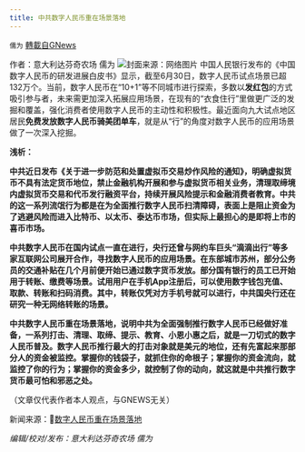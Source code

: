 ```yaml
---
title: 中共数字人民币重在场景落地
---
```

`儒为` [轉載自GNews](https://gnews.org/zh-hans/1560129/)

作者：意大利达芬奇农场 儒为
![](https://assets.gnews.org/wp-content/uploads/2021/09/数字人民币落地.jpeg)封面来源：网络图片
中国人民银行发布的《中国数字人民币的研发进展白皮书》显示，截至6月30日，数字人民币试点场景已超132万个。当前，数字人民币在“10+1”等不同城市进行探索，多数以**发红包**的方式吸引参与者，未来需更加深入拓展应用场景，在现有的“衣食住行”里做更广泛的发掘和覆盖，强化消费者使用数字人民币的主动性和积极性。最近面向九大试点地区居民**免费发放数字人民币骑美团单车**，就是从“行”的角度对数字人民币的应用场景做了一次深入挖掘。

**浅析：**

**中共近日发布《关于进一步防范和处置虚拟币交易炒作风险的通知》，明确虚拟货币不具有法定货币地位，禁止金融机构开展和参与虚拟货币相关业务，清理取缔境内虚拟货币交易和代币发行融资平台，持续开展风险提示和金融消费者教育。中共的这一系列流氓行为都是在为全面推行数字人民币扫清障碍，表面上是阻止资金为了逃避风险而进入比特币、以太币、泰达币市场，但实际上最担心的是即将上市的喜币市场。**

**中共数字人民币在国内试点一直在进行，央行还曾与网约车巨头“滴滴出行”等多家互联网公司展开合作，寻找数字人民币的应用场景。在东部城市苏州，部分公务员的交通补贴在几个月前便开始已通过数字货币发放。部分国有银行的员工已开始用于转账、缴费等场景。试用用户在手机App注册后，可以使用数字钱包充值、取款、转账和扫码消费。其中，转账仅凭对方手机号就可以进行，中共国央行还在研究一种无网络转账的场景。**

**中共数字人民币重在场景落地，说明中共为全面强制推行数字人民币已经做好准备，一系列打击、清理、取缔、提示、教育、小恩小惠之后，就是一刀切式的数字人民币普及。数字人民币推行最大的打击对象就是美元的地位，还有先富起来那部分人的资金被监控。掌握你的钱袋子，就抓住你的命根子；掌握你的资金流向，就监控了你的行为；掌握你的资金多少，就控制了你的动向，就这就是中共推行数字货币最可怕和邪恶之处。**

（文章仅代表作者本人观点，与GNEWS无关）

新闻来源：🔗[数字人民币重在场景落地](https://www.163.com/news/article/GKVVVFC6000189FH.html?clickfrom=w_yw)

*编辑/校对/发布：意大利达芬奇农场 儒为*
